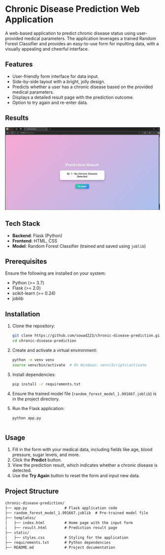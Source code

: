 # Chronic Disease Prediction Web Application

A web-based application to predict chronic disease status using user-provided medical parameters. The application leverages a trained Random Forest Classifier and provides an easy-to-use form for inputting data, with a visually appealing and cheerful interface.

## Features
- User-friendly form interface for data input.
- Side-by-side layout with a bright, jolly design.
- Predicts whether a user has a chronic disease based on the provided medical parameters.
- Displays a detailed result page with the prediction outcome.
- Option to try again and re-enter data.

## Results
![Prediction Result Screenshot](https://github.com/sowad223/ML-and-DL-projects/blob/main/chronic_kidney_disease_prediction/result/Screenshot%202024-12-16%20065811.png?raw=true)

## Tech Stack
- **Backend**: Flask (Python)
- **Frontend**: HTML, CSS
- **Model**: Random Forest Classifier (trained and saved using `joblib`)

## Prerequisites
Ensure the following are installed on your system:
- Python (>= 3.7)
- Flask (>= 2.0)
- scikit-learn (>= 0.24)
- joblib

## Installation

1. Clone the repository:
    ```bash
    git clone https://github.com/sowad223/chronic-disease-prediction.git
    cd chronic-disease-prediction
    ```

2. Create and activate a virtual environment:
    ```bash
    python -m venv venv
    source venv/bin/activate  # On Windows: venv\Scripts\activate
    ```

3. Install dependencies:
    ```bash
    pip install -r requirements.txt
    ```

4. Ensure the trained model file (`random_forest_model_1.991667.joblib`) is in the project directory.

5. Run the Flask application:
    ```bash
    python app.py
    ```


    ```

## Usage
1. Fill in the form with your medical data, including fields like age, blood pressure, sugar levels, and more.
2. Click the **Predict** button.
3. View the prediction result, which indicates whether a chronic disease is detected.
4. Use the **Try Again** button to reset the form and input new data.

## Project Structure

```plaintext
chronic-disease-prediction/
├── app.py                 # Flask application code
├── random_forest_model_1.991667.joblib  # Pre-trained model file
├── templates/
│   ├── index.html         # Home page with the input form
│   ├── result.html        # Prediction result page
├── static/
│   ├── styles.css         # Styling for the application
├── requirements.txt       # Python dependencies
├── README.md              # Project documentation
